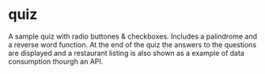 # quiz
A sample quiz with radio buttones & checkboxes. Includes a palindrome and a reverse word function.
At the end of the quiz the answers to the questions are displayed and a restaurant listing is also shown as a example of data consumption thourgh an API.
